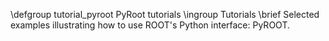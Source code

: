 \defgroup tutorial_pyroot PyRoot tutorials
\ingroup Tutorials
\brief Selected examples illustrating how to use ROOT's Python interface: PyROOT.
